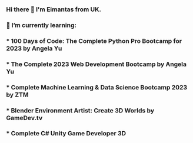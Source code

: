 ### Hi there 👋 I'm Eimantas from UK. 
### 🌱 I’m currently learning:
###   * 100 Days of Code: The Complete Python Pro Bootcamp for 2023 by Angela Yu
###   * The Complete 2023 Web Development Bootcamp by Angela Yu
###   * Complete Machine Learning & Data Science Bootcamp 2023 by ZTM
###   * Blender Environment Artist: Create 3D Worlds by GameDev.tv
###   * Complete C# Unity Game Developer 3D

<!--
**redrum88/redrum88** is a ✨ _special_ ✨ repository because its `README.md` (this file) appears on your GitHub profile.

Here are some ideas to get you started:

- 🔭 I’m currently working on ...
- 🌱 I’m currently learning ...
- 👯 I’m looking to collaborate on ...
- 🤔 I’m looking for help with ...
- 💬 Ask me about ...
- 📫 How to reach me: ...
- 😄 Pronouns: ...
- ⚡ Fun fact: ...
-->
